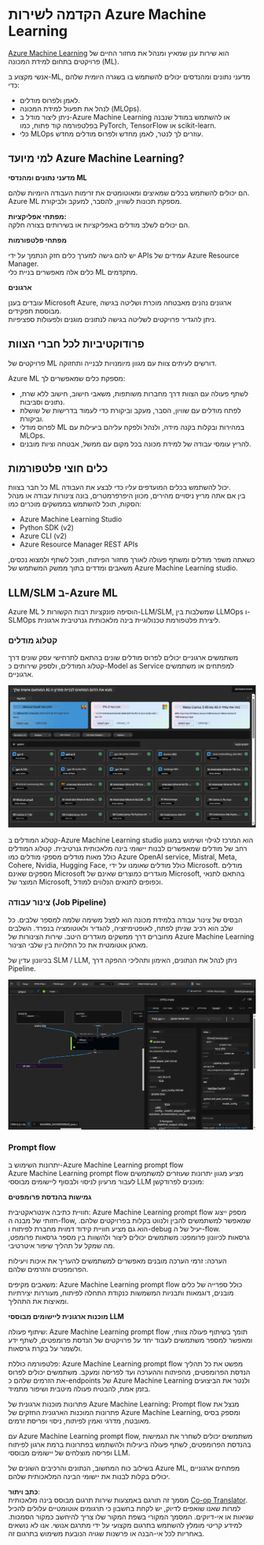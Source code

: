 <!--
CO_OP_TRANSLATOR_METADATA:
{
  "original_hash": "7fe541373802e33568e94e13226d463c",
  "translation_date": "2025-07-17T09:44:45+00:00",
  "source_file": "md/03.FineTuning/Introduce_AzureML.md",
  "language_code": "he"
}
-->
# **הקדמה לשירות Azure Machine Learning**

[Azure Machine Learning](https://ml.azure.com?WT.mc_id=aiml-138114-kinfeylo) הוא שירות ענן שמאיץ ומנהל את מחזור החיים של פרויקטים בתחום למידת המכונה (ML).

אנשי מקצוע ב-ML, מדעני נתונים ומהנדסים יכולים להשתמש בו בשגרה היומית שלהם כדי:

- לאמן ולפרוס מודלים.  
- לנהל את תפעול למידת המכונה (MLOps).  
- ניתן ליצור מודל ב-Azure Machine Learning או להשתמש במודל שנבנה בפלטפורמה קוד פתוח, כמו PyTorch, TensorFlow או scikit-learn.  
- כלי MLOps עוזרים לך לנטר, לאמן מחדש ולפרוס מודלים מחדש.

## למי מיועד Azure Machine Learning?

**מדעני נתונים ומהנדסי ML**

הם יכולים להשתמש בכלים שמאיצים ומאוטומטים את זרימות העבודה היומיות שלהם.  
Azure ML מספקת תכונות לשוויון, להסבר, למעקב ולביקורת.  

**מפתחי אפליקציות:**  
הם יכולים לשלב מודלים באפליקציות או בשירותים בצורה חלקה.

**מפתחי פלטפורמות**

יש להם גישה למערך כלים חזק הנתמך על ידי APIs עמידים של Azure Resource Manager.  
כלים אלה מאפשרים בניית כלי ML מתקדמים.

**ארגונים**

עובדים בענן Microsoft Azure, ארגונים נהנים מאבטחה מוכרת ושליטה בגישה מבוססת תפקידים.  
ניתן להגדיר פרויקטים לשליטה בגישה לנתונים מוגנים ולפעולות ספציפיות.

## פרודוקטיביות לכל חברי הצוות  
פרויקטים של ML דורשים לעיתים צוות עם מגוון מיומנויות לבנייה ותחזוקה.

Azure ML מספקת כלים שמאפשרים לך:  
- לשתף פעולה עם הצוות דרך מחברות משותפות, משאבי חישוב, חישוב ללא שרת, נתונים וסביבות.  
- לפתח מודלים עם שוויון, הסבר, מעקב וביקורת כדי לעמוד בדרישות של שושלת וביקורת.  
- לפרוס מודלי ML במהירות ובקלות בקנה מידה, ולנהל ולפקח עליהם ביעילות עם MLOps.  
- להריץ עומסי עבודה של למידת מכונה בכל מקום עם ממשל, אבטחה וציות מובנים.

## כלים חוצי פלטפורמות

כל חבר בצוות ML יכול להשתמש בכלים המועדפים עליו כדי לבצע את העבודה.  
בין אם אתה מריץ ניסויים מהירים, מכוון היפרפרמטרים, בונה צינורות עבודה או מנהל הסקות, תוכל להשתמש בממשקים מוכרים כמו:  
- Azure Machine Learning Studio  
- Python SDK (v2)  
- Azure CLI (v2)  
- Azure Resource Manager REST APIs

כשאתה משפר מודלים ומשתף פעולה לאורך מחזור הפיתוח, תוכל לשתף ולמצוא נכסים, משאבים ומדדים בתוך ממשק המשתמש של Azure Machine Learning studio.

## **LLM/SLM ב-Azure ML**

Azure ML הוסיפה פונקציות רבות הקשורות ל-LLM/SLM, שמשלבות בין LLMOps ו-SLMOps ליצירת פלטפורמת טכנולוגיית בינה מלאכותית גנרטיבית ארגונית.

### **קטלוג מודלים**

משתמשים ארגוניים יכולים לפרוס מודלים שונים בהתאם לתרחישי עסק שונים דרך קטלוג המודלים, ולספק שירותים כ-Model as Service למפתחים או משתמשים ארגוניים.

![models](../../../../translated_images/models.e6c7ff50a51806fd0bfd398477e3db3d5c3dc545cd7308344e448e0b8d8295a1.he.png)

קטלוג המודלים ב-Azure Machine Learning studio הוא המרכז לגילוי ושימוש במגוון רחב של מודלים שמאפשרים לבנות יישומי בינה מלאכותית גנרטיבית. קטלוג המודלים כולל מאות מודלים מספקי מודלים כמו Azure OpenAI service, Mistral, Meta, Cohere, Nvidia, Hugging Face, כולל מודלים שאומנו על ידי Microsoft. מודלים מספקים שאינם Microsoft מוגדרים כמוצרים שאינם של Microsoft, בהתאם לתנאי המוצר של Microsoft, וכפופים לתנאים הנלווים למודל.

### **צינור עבודה (Job Pipeline)**

הבסיס של צינור עבודה בלמידת מכונה הוא לפצל משימה שלמה למספר שלבים. כל שלב הוא רכיב שניתן לפתח, לאופטימיזציה, להגדיר ולאוטומציה בנפרד. השלבים מחוברים דרך ממשקים מוגדרים היטב. שירות הצינורות של Azure Machine Learning מארגן אוטומטית את כל התלויות בין שלבי הצינור.

בכיוונון עדין של SLM / LLM, ניתן לנהל את הנתונים, האימון ותהליכי ההפקה דרך Pipeline.

![finetuning](../../../../translated_images/finetuning.6559da198851fa523d94d6f0b9f271fa6e1bbac13db0024ebda43cb5348a4633.he.png)

### **Prompt flow**

יתרונות השימוש ב-Azure Machine Learning prompt flow  
Azure Machine Learning prompt flow מציע מגוון יתרונות שעוזרים למשתמשים לעבור מרעיון לניסוי ולבסוף ליישומים מבוססי LLM מוכנים לפרודקשן:

**גמישות בהנדסת פרומפטים**

חוויית כתיבה אינטראקטיבית: Azure Machine Learning prompt flow מספק ייצוג חזותי של מבנה ה-flow, שמאפשר למשתמשים להבין ולנווט בקלות בפרויקטים שלהם. הוא גם מציע חוויית קידוד דמוית מחברת לפיתוח ו-debug יעיל של ה-flow.  
גרסאות לכיוונון פרומפט: משתמשים יכולים ליצור ולהשוות בין מספר גרסאות פרומפט, מה שמקל על תהליך שיפור איטרטיבי.

הערכה: זרמי הערכה מובנים מאפשרים למשתמשים להעריך את איכות ויעילות הפרומפטים והזרמים שלהם.

משאבים מקיפים: Azure Machine Learning prompt flow כולל ספרייה של כלים מובנים, דוגמאות ותבניות המשמשות כנקודת התחלה לפיתוח, מעוררות יצירתיות ומאיצות את התהליך.

**מוכנות ארגונית ליישומים מבוססי LLM**

שיתוף פעולה: Azure Machine Learning prompt flow תומך בשיתוף פעולה צוותי, ומאפשר למספר משתמשים לעבוד יחד על פרויקטים של הנדסת פרומפטים, לשתף ידע ולשמור על בקרת גרסאות.

פלטפורמה כוללת: Azure Machine Learning prompt flow מפשט את כל תהליך הנדסת הפרומפטים, מהפיתוח וההערכה ועד לפריסה ומעקב. משתמשים יכולים לפרוס את הזרמים שלהם כ-endpoints של Azure Machine Learning ולנטר את הביצועים בזמן אמת, להבטיח פעולה מיטבית ושיפור מתמיד.

פתרונות מוכנות ארגונית של Azure Machine Learning: Prompt flow מנצל את פתרונות המוכנות הארגונית החזקים של Azure Machine Learning, ומספק בסיס מאובטח, מדרגי ואמין לפיתוח, ניסוי ופריסת זרמים.

עם Azure Machine Learning prompt flow, משתמשים יכולים לשחרר את הגמישות בהנדסת הפרומפטים, לשתף פעולה ביעילות ולהשתמש בפתרונות ברמת ארגון לפיתוח ופריסה מוצלחים של יישומים מבוססי LLM.

בשילוב כוח המחשוב, הנתונים והרכיבים השונים של Azure ML, מפתחים ארגוניים יכולים בקלות לבנות את יישומי הבינה המלאכותית שלהם.

**כתב ויתור**:  
מסמך זה תורגם באמצעות שירות תרגום מבוסס בינה מלאכותית [Co-op Translator](https://github.com/Azure/co-op-translator). למרות שאנו שואפים לדיוק, יש לקחת בחשבון כי תרגומים אוטומטיים עלולים להכיל שגיאות או אי-דיוקים. המסמך המקורי בשפת המקור שלו צריך להיחשב כמקור הסמכות. למידע קריטי מומלץ להשתמש בתרגום מקצועי על ידי מתרגם אנושי. אנו לא נושאים באחריות לכל אי-הבנה או פרשנות שגויה הנובעת משימוש בתרגום זה.